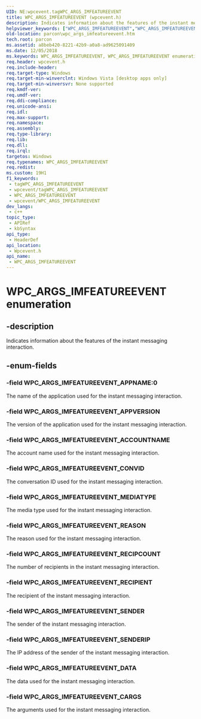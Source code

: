 ```yaml
---
UID: NE:wpcevent.tagWPC_ARGS_IMFEATUREEVENT
title: WPC_ARGS_IMFEATUREEVENT (wpcevent.h)
description: Indicates information about the features of the instant messaging interaction.
helpviewer_keywords: ["WPC_ARGS_IMFEATUREEVENT","WPC_ARGS_IMFEATUREEVENT enumeration","WPC_ARGS_IMFEATUREEVENT_ACCOUNTNAME","WPC_ARGS_IMFEATUREEVENT_APPNAME","WPC_ARGS_IMFEATUREEVENT_APPVERSION","WPC_ARGS_IMFEATUREEVENT_CARGS","WPC_ARGS_IMFEATUREEVENT_CONVID","WPC_ARGS_IMFEATUREEVENT_DATA","WPC_ARGS_IMFEATUREEVENT_MEDIATYPE","WPC_ARGS_IMFEATUREEVENT_REASON","WPC_ARGS_IMFEATUREEVENT_RECIPCOUNT","WPC_ARGS_IMFEATUREEVENT_RECIPIENT","WPC_ARGS_IMFEATUREEVENT_SENDER","WPC_ARGS_IMFEATUREEVENT_SENDERIP","parcon.wpc_args_imfeatureevent","wpcevent/WPC_ARGS_IMFEATUREEVENT","wpcevent/WPC_ARGS_IMFEATUREEVENT_ACCOUNTNAME","wpcevent/WPC_ARGS_IMFEATUREEVENT_APPNAME","wpcevent/WPC_ARGS_IMFEATUREEVENT_APPVERSION","wpcevent/WPC_ARGS_IMFEATUREEVENT_CARGS","wpcevent/WPC_ARGS_IMFEATUREEVENT_CONVID","wpcevent/WPC_ARGS_IMFEATUREEVENT_DATA","wpcevent/WPC_ARGS_IMFEATUREEVENT_MEDIATYPE","wpcevent/WPC_ARGS_IMFEATUREEVENT_REASON","wpcevent/WPC_ARGS_IMFEATUREEVENT_RECIPCOUNT","wpcevent/WPC_ARGS_IMFEATUREEVENT_RECIPIENT","wpcevent/WPC_ARGS_IMFEATUREEVENT_SENDER","wpcevent/WPC_ARGS_IMFEATUREEVENT_SENDERIP"]
old-location: parcon\wpc_args_imfeatureevent.htm
tech.root: parcon
ms.assetid: a8beb420-8221-42b9-a0a8-ad9625091409
ms.date: 12/05/2018
ms.keywords: WPC_ARGS_IMFEATUREEVENT, WPC_ARGS_IMFEATUREEVENT enumeration, WPC_ARGS_IMFEATUREEVENT_ACCOUNTNAME, WPC_ARGS_IMFEATUREEVENT_APPNAME, WPC_ARGS_IMFEATUREEVENT_APPVERSION, WPC_ARGS_IMFEATUREEVENT_CARGS, WPC_ARGS_IMFEATUREEVENT_CONVID, WPC_ARGS_IMFEATUREEVENT_DATA, WPC_ARGS_IMFEATUREEVENT_MEDIATYPE, WPC_ARGS_IMFEATUREEVENT_REASON, WPC_ARGS_IMFEATUREEVENT_RECIPCOUNT, WPC_ARGS_IMFEATUREEVENT_RECIPIENT, WPC_ARGS_IMFEATUREEVENT_SENDER, WPC_ARGS_IMFEATUREEVENT_SENDERIP, parcon.wpc_args_imfeatureevent, wpcevent/WPC_ARGS_IMFEATUREEVENT, wpcevent/WPC_ARGS_IMFEATUREEVENT_ACCOUNTNAME, wpcevent/WPC_ARGS_IMFEATUREEVENT_APPNAME, wpcevent/WPC_ARGS_IMFEATUREEVENT_APPVERSION, wpcevent/WPC_ARGS_IMFEATUREEVENT_CARGS, wpcevent/WPC_ARGS_IMFEATUREEVENT_CONVID, wpcevent/WPC_ARGS_IMFEATUREEVENT_DATA, wpcevent/WPC_ARGS_IMFEATUREEVENT_MEDIATYPE, wpcevent/WPC_ARGS_IMFEATUREEVENT_REASON, wpcevent/WPC_ARGS_IMFEATUREEVENT_RECIPCOUNT, wpcevent/WPC_ARGS_IMFEATUREEVENT_RECIPIENT, wpcevent/WPC_ARGS_IMFEATUREEVENT_SENDER, wpcevent/WPC_ARGS_IMFEATUREEVENT_SENDERIP
req.header: wpcevent.h
req.include-header: 
req.target-type: Windows
req.target-min-winverclnt: Windows Vista [desktop apps only]
req.target-min-winversvr: None supported
req.kmdf-ver: 
req.umdf-ver: 
req.ddi-compliance: 
req.unicode-ansi: 
req.idl: 
req.max-support: 
req.namespace: 
req.assembly: 
req.type-library: 
req.lib: 
req.dll: 
req.irql: 
targetos: Windows
req.typenames: WPC_ARGS_IMFEATUREEVENT
req.redist: 
ms.custom: 19H1
f1_keywords:
 - tagWPC_ARGS_IMFEATUREEVENT
 - wpcevent/tagWPC_ARGS_IMFEATUREEVENT
 - WPC_ARGS_IMFEATUREEVENT
 - wpcevent/WPC_ARGS_IMFEATUREEVENT
dev_langs:
 - c++
topic_type:
 - APIRef
 - kbSyntax
api_type:
 - HeaderDef
api_location:
 - Wpcevent.h
api_name:
 - WPC_ARGS_IMFEATUREEVENT
---
```


# WPC_ARGS_IMFEATUREEVENT enumeration


## -description

Indicates information about the features of the instant messaging interaction.

## -enum-fields

### -field WPC_ARGS_IMFEATUREEVENT_APPNAME:0

The name of the application used for the instant messaging interaction.

### -field WPC_ARGS_IMFEATUREEVENT_APPVERSION

The version of the application used for the instant messaging interaction.

### -field WPC_ARGS_IMFEATUREEVENT_ACCOUNTNAME

The account name used for the instant messaging interaction.

### -field WPC_ARGS_IMFEATUREEVENT_CONVID

The conversation ID used for the instant messaging interaction.

### -field WPC_ARGS_IMFEATUREEVENT_MEDIATYPE

The media type used for the instant messaging interaction.

### -field WPC_ARGS_IMFEATUREEVENT_REASON

The reason used for the instant messaging interaction.

### -field WPC_ARGS_IMFEATUREEVENT_RECIPCOUNT

The number of recipients in the instant messaging interaction.

### -field WPC_ARGS_IMFEATUREEVENT_RECIPIENT

The recipient of the instant messaging interaction.

### -field WPC_ARGS_IMFEATUREEVENT_SENDER

The sender of the instant messaging interaction.

### -field WPC_ARGS_IMFEATUREEVENT_SENDERIP

The IP address of the sender of the instant messaging interaction.

### -field WPC_ARGS_IMFEATUREEVENT_DATA

The data used for the instant messaging interaction.

### -field WPC_ARGS_IMFEATUREEVENT_CARGS

The arguments used for the instant messaging interaction.

